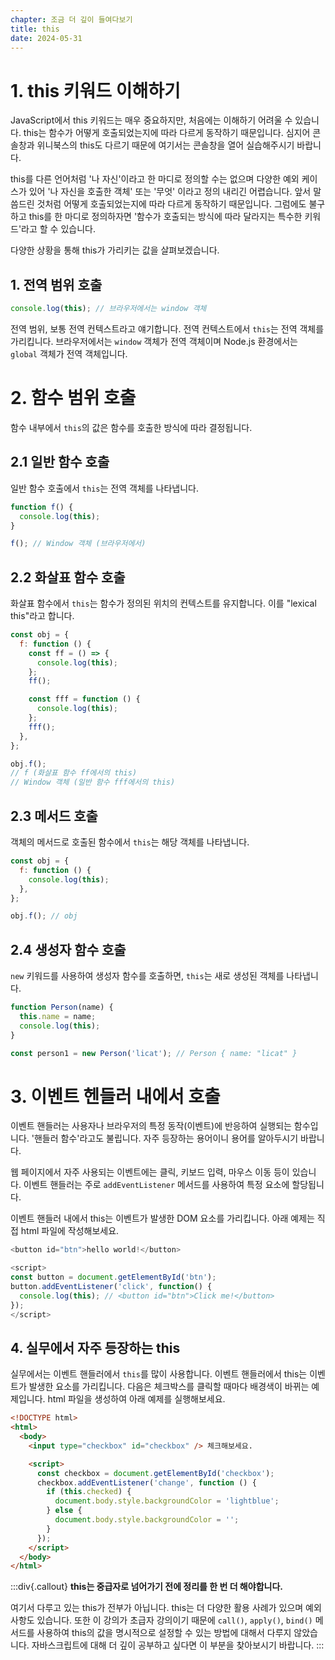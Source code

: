 ```yaml
---
chapter: 조금 더 깊이 들여다보기
title: this
date: 2024-05-31
---
```


# 1. this 키워드 이해하기

JavaScript에서 this 키워드는 매우 중요하지만, 처음에는 이해하기 어려울 수 있습니다. this는 함수가 어떻게 호출되었는지에 따라 다르게 동작하기 때문입니다. 심지어 콘솔창과 위니북스의 this도 다르기 때문에 여기서는 콘솔창을 열어 실습해주시기 바랍니다.

this를 다른 언어처럼 '나 자신'이라고 한 마디로 정의할 수는 없으며 다양한 예외 케이스가 있어 '나 자신을 호출한 객체' 또는 '무엇' 이라고 정의 내리긴 어렵습니다. 앞서 말씀드린 것처럼 어떻게 호출되었는지에 따라 다르게 동작하기 때문입니다. 그럼에도 불구하고 this를 한 마디로 정의하자면 '함수가 호출되는 방식에 따라 달라지는 특수한 키워드'라고 할 수 있습니다.

다양한 상황을 통해 this가 가리키는 값을 살펴보겠습니다.

## 1. 전역 범위 호출

```javascript
console.log(this); // 브라우저에서는 window 객체
```

전역 범위, 보통 전역 컨텍스트라고 얘기합니다. 전역 컨텍스트에서 `this`는 전역 객체를 가리킵니다. 브라우저에서는 `window` 객체가 전역 객체이며 Node.js 환경에서는 `global` 객체가 전역 객체입니다.

# 2. 함수 범위 호출

함수 내부에서 `this`의 값은 함수를 호출한 방식에 따라 결정됩니다.

## 2.1 일반 함수 호출

일반 함수 호출에서 `this`는 전역 객체를 나타냅니다.

```javascript
function f() {
  console.log(this);
}

f(); // Window 객체 (브라우저에서)
```

## 2.2 화살표 함수 호출

화살표 함수에서 `this`는 함수가 정의된 위치의 컨텍스트를 유지합니다. 이를 "lexical this"라고 합니다.

```javascript
const obj = {
  f: function () {
    const ff = () => {
      console.log(this);
    };
    ff();

    const fff = function () {
      console.log(this);
    };
    fff();
  },
};

obj.f();
// f (화살표 함수 ff에서의 this)
// Window 객체 (일반 함수 fff에서의 this)
```

## 2.3 메서드 호출

객체의 메서드로 호출된 함수에서 `this`는 해당 객체를 나타냅니다.

```javascript
const obj = {
  f: function () {
    console.log(this);
  },
};

obj.f(); // obj
```

## 2.4 생성자 함수 호출

`new` 키워드를 사용하여 생성자 함수를 호출하면, `this`는 새로 생성된 객체를 나타냅니다.

```javascript
function Person(name) {
  this.name = name;
  console.log(this);
}

const person1 = new Person('licat'); // Person { name: "licat" }
```

# 3. 이벤트 헨들러 내에서 호출

이벤트 핸들러는 사용자나 브라우저의 특정 동작(이벤트)에 반응하여 실행되는 함수입니다. '핸들러 함수'라고도 불립니다. 자주 등장하는 용어이니 용어를 알아두시기 바랍니다.

웹 페이지에서 자주 사용되는 이벤트에는 클릭, 키보드 입력, 마우스 이동 등이 있습니다. 이벤트 핸들러는 주로 `addEventListener` 메서드를 사용하여 특정 요소에 할당됩니다.

이벤트 핸들러 내에서 this는 이벤트가 발생한 DOM 요소를 가리킵니다. 아래 예제는 직접 html 파일에 작성해보세요.

```javascript
<button id="btn">hello world!</button>

<script>
const button = document.getElementById('btn');
button.addEventListener('click', function() {
  console.log(this); // <button id="btn">Click me!</button>
});
</script>
```

## 4. 실무에서 자주 등장하는 this

실무에서는 이벤트 핸들러에서 `this`를 많이 사용합니다. 이벤트 핸들러에서 this는 이벤트가 발생한 요소를 가리킵니다. 다음은 체크박스를 클릭할 때마다 배경색이 바뀌는 예제입니다. html 파일을 생성하여 아래 예제를 실행해보세요.

```html
<!DOCTYPE html>
<html>
  <body>
    <input type="checkbox" id="checkbox" /> 체크해보세요.

    <script>
      const checkbox = document.getElementById('checkbox');
      checkbox.addEventListener('change', function () {
        if (this.checked) {
          document.body.style.backgroundColor = 'lightblue';
        } else {
          document.body.style.backgroundColor = '';
        }
      });
    </script>
  </body>
</html>
```

:::div{.callout}
**this는 중급자로 넘어가기 전에 정리를 한 번 더 해야합니다.**

여기서 다루고 있는 this가 전부가 아닙니다. this는 더 다양한 활용 사례가 있으며 예외 사항도 있습니다. 또한 이 강의가 초급자 강의이기 때문에 `call()`, `apply()`, `bind()` 메서드를 사용하여 this의 값을 명시적으로 설정할 수 있는 방법에 대해서 다루지 않았습니다. 자바스크립트에 대해 더 깊이 공부하고 싶다면 이 부분을 찾아보시기 바랍니다.
:::
